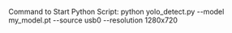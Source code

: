 Command to Start Python Script: python yolo_detect.py --model my_model.pt --source usb0 --resolution 1280x720
